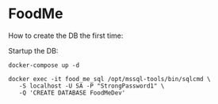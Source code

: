 # FoodMe

How to create the DB the first time:

Startup the DB:

```shell
docker-compose up -d
```

```shell
docker exec -it food_me_sql /opt/mssql-tools/bin/sqlcmd \
   -S localhost -U SA -P "StrongPassword1" \
   -Q 'CREATE DATABASE FoodMeDev'
```
